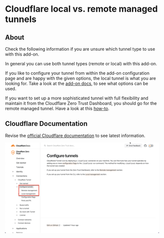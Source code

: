 # Cloudflare local vs. remote managed tunnels

## About

Check the following information if you are unsure which tunnel type to use
with this add-on.

In general you can use both tunnel types (remote or local) with this add-on.

If you like to configure your tunnel from within the add-on configuration page
and are happy with the given options, the local tunnel is what you are looking
for. Take a look at the [add-on docs](../cloudflared/DOCS.md), to see what
options can be used.

If you want to set up a more sophisticated tunnel with full flexibility and
maintain it from the Cloudflare Zero Trust Dashboard, you should go for the
remote managed tunnel. Have a look at this [how-to](remote-tunnel.md).

## Cloudflare Documentation

Revise the [official Cloudflare documentation][cloudflare-docs]
to see latest information.

![Cloudflare Docs Picture](images/10.png)

[cloudflare-docs]: https://developers.cloudflare.com/cloudflare-one/connections/connect-apps/configuration/
